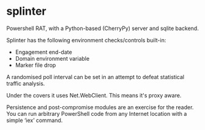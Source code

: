 # splinter
Powershell RAT, with a Python-based (CherryPy) server and sqlite backend.

Splinter has the following environment checks/controls built-in:

* Engagement end-date
* Domain environment variable
* Marker file drop

A randomised poll interval can be set in an attempt to defeat statistical traffic analysis.

Under the covers it uses Net.WebClient. This means it's proxy aware.

Persistence and post-compromise modules are an exercise for the reader. You can run arbitrary PowerShell code from any Internet location with a simple ‘iex’ command.

